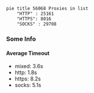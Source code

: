 
```mermaid
pie title 56068 Proxies in list
    "HTTP" : 25161
    "HTTPS": 8016
    "SOCKS" : 29708
```

### Some Info
#### Average Timeout

- mixed: 3.6s
- http: 1.8s
- https: 8.2s
- socks: 5.1s